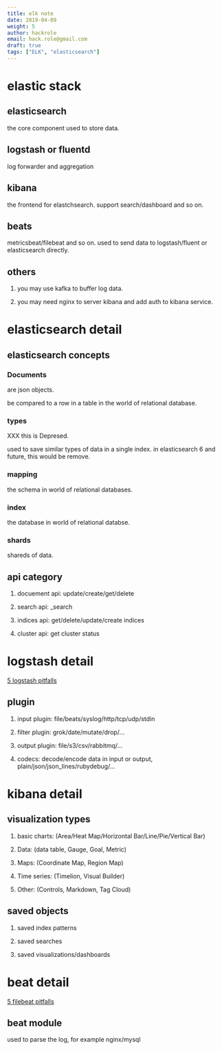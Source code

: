 ```yaml
---
title: elk note
date: 2019-04-09
weight: 5
author: hackrole
email: hack.role@gmail.com
draft: true
tags: ["ELK", "elasticsearch"]
---
```


# elastic stack

## elasticsearch

the core component used to store data.


## logstash or fluentd

log forwarder and aggregation


## kibana

the frontend for elastchsearch.
support search/dashboard and so on.

## beats

metricsbeat/filebeat and so on.
used to send data to logstash/fluent or elasticsearch directly.

## others

1) you may use kafka to buffer log data.

2) you may need nginx to server kibana and add auth to kibana service.


# elasticsearch detail

## elasticsearch concepts

### Documents
are json objects.

be compared to a row in a table in the world of relational database.

### types
XXX this is Depresed.

used to save similar types of data in a single index.
in elasticsearch 6 and future, this would be remove.

### mapping

the schema in world of relational databases.

### index

the database in world of relational databse.

### shards

shareds of data.

## api category

1) docuement api: update/create/get/delete

2) search api: _search

3) indices api: get/delete/update/create indices

4) cluster api: get cluster status


# logstash detail

[5 logstash pitfalls](https://logz.io/blog/5-logstash-pitfalls-and-how-to-avoid-them/)

## plugin

1) input plugin: file/beats/syslog/http/tcp/udp/stdin

2) filter plugin: grok/date/mutate/drop/...

3) output plugin: file/s3/csv/rabbitmq/...

4) codecs: decode/encode data in input or output, plain/json/json_lines/rubydebug/...


# kibana detail

## visualization types

1) basic charts: (Area/Heat Map/Horizontal Bar/Line/Pie/Vertical Bar)

2) Data: (data table, Gauge, Goal, Metric)

3) Maps: (Coordinate Map, Region Map)

4) Time series: (Timelion, Visual Builder)

5) Other: (Controls, Markdown, Tag Cloud)

## saved objects

1) saved index patterns

2) saved searches

3) saved visualizations/dashboards

# beat detail

[5 filebeat pitfalls](https://logz.io/blog/filebeat-pitfalls/)

## beat module
used to parse the log, for example nginx/mysql



[^1]: [logz ELK](https://logz.io/learn/complete-guide-elk-stack/) 

